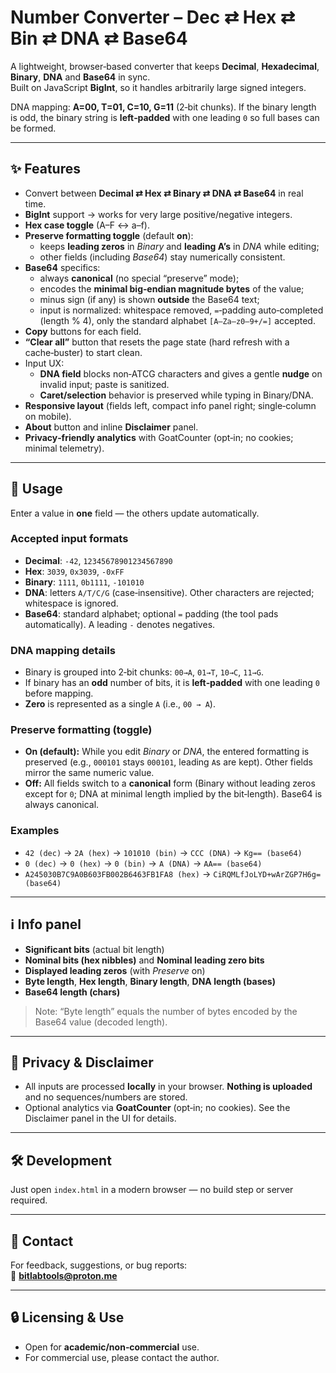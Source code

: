 # Number Converter – Dec ⇄ Hex ⇄ Bin ⇄ DNA ⇄ Base64

A lightweight, browser‑based converter that keeps **Decimal**, **Hexadecimal**, **Binary**, **DNA** and **Base64** in sync.  
Built on JavaScript **BigInt**, so it handles arbitrarily large signed integers.

DNA mapping: **A=00, T=01, C=10, G=11** (2‑bit chunks). If the binary length is odd, the binary string is **left‑padded** with one leading `0` so full bases can be formed.

---

## ✨ Features

- Convert between **Decimal ⇄ Hex ⇄ Binary ⇄ DNA ⇄ Base64** in real time.
- **BigInt** support → works for very large positive/negative integers.
- **Hex case toggle** (A–F ↔ a–f).
- **Preserve formatting toggle** (default **on**):
  - keeps **leading zeros** in *Binary* and **leading A’s** in *DNA* while editing;
  - other fields (including *Base64*) stay numerically consistent.
- **Base64** specifics:
  - always **canonical** (no special “preserve” mode);
  - encodes the **minimal big‑endian magnitude bytes** of the value;
  - minus sign (if any) is shown **outside** the Base64 text;
  - input is normalized: whitespace removed, `=`‑padding auto‑completed (length % 4), only the standard alphabet `[A–Za–z0–9+/=]` accepted.
- **Copy** buttons for each field.
- **“Clear all”** button that resets the page state (hard refresh with a cache‑buster) to start clean.
- Input UX:
  - **DNA field** blocks non‑ATCG characters and gives a gentle **nudge** on invalid input; paste is sanitized.
  - **Caret/selection** behavior is preserved while typing in Binary/DNA.
- **Responsive layout** (fields left, compact info panel right; single‑column on mobile).
- **About** button and inline **Disclaimer** panel.
- **Privacy‑friendly analytics** with GoatCounter (opt‑in; no cookies; minimal telemetry).

---

## 🚀 Usage

Enter a value in **one** field — the others update automatically.

### Accepted input formats
- **Decimal**: `-42`, `12345678901234567890`
- **Hex**: `3039`, `0x3039`, `-0xFF`
- **Binary**: `1111`, `0b1111`, `-101010`
- **DNA**: letters `A/T/C/G` (case‑insensitive). Other characters are rejected; whitespace is ignored.
- **Base64**: standard alphabet; optional `=` padding (the tool pads automatically). A leading `-` denotes negatives.

### DNA mapping details
- Binary is grouped into 2‑bit chunks: `00→A`, `01→T`, `10→C`, `11→G`.
- If binary has an **odd** number of bits, it is **left‑padded** with one leading `0` before mapping.
- **Zero** is represented as a single `A` (i.e., `00 → A`).

### Preserve formatting (toggle)
- **On (default):** While you edit *Binary* or *DNA*, the entered formatting is preserved (e.g., `000101` stays `000101`, leading `A`s are kept). Other fields mirror the same numeric value.
- **Off:** All fields switch to a **canonical** form (Binary without leading zeros except for `0`; DNA at minimal length implied by the bit‑length). Base64 is always canonical.

### Examples
- `42 (dec)` → `2A (hex)` → `101010 (bin)` → `CCC (DNA)` → `Kg== (base64)`  
- `0 (dec)` → `0 (hex)` → `0 (bin)` → `A (DNA)` → `AA== (base64)`  
- `A245030B7C9A0B603FB002B6463FB1FA8 (hex)` → `CiRQMLfJoLYD+wArZGP7H6g= (base64)`

---

## ℹ️ Info panel

- **Significant bits** (actual bit length)  
- **Nominal bits (hex nibbles)** and **Nominal leading zero bits**  
- **Displayed leading zeros** (with *Preserve* on)  
- **Byte length**, **Hex length**, **Binary length**, **DNA length (bases)**  
- **Base64 length (chars)**

> Note: “Byte length” equals the number of bytes encoded by the Base64 value (decoded length).

---

## 🔐 Privacy & Disclaimer

- All inputs are processed **locally** in your browser. **Nothing is uploaded** and no sequences/numbers are stored.
- Optional analytics via **GoatCounter** (opt‑in; no cookies). See the Disclaimer panel in the UI for details.

---

## 🛠️ Development

Just open `index.html` in a modern browser — no build step or server required.

---

## 📧 Contact

For feedback, suggestions, or bug reports:  
📨 **bitlabtools@proton.me**

---

## 🔒 Licensing & Use

- Open for **academic/non‑commercial** use.  
- For commercial use, please contact the author.
